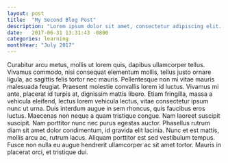 ```yaml
---
layout: post
title:  "My Second Blog Post"
description: "Lorem ipsum dolor sit amet, consectetur adipiscing elit. Quisque arcu lectus, mattis eu nisl sit amet, iaculis dapibus ante. Proin rhoncus, arcu vel pretium pellentesque, risus leo hendrerit eros, ac feugiat neque massa sed ligula. Vestibulum scelerisque quam eget semper vehicula. Vivamus sed augue a velit congue fermentum sit amet vel felis. Donec luctus erat lacus, non consequat quam maximus placerat. Nulla rutrum ut erat vitae elementum. Nullam urna arcu, bibendum a vehicula vel, commodo suscipit felis. Curabitur elit libero, malesuada ac eros id, tempus bibendum lectus. Nullam eu sem quis felis convallis tristique nec a ligula. Quisque condimentum metus vitae lectus convallis efficitur."
date:   2017-06-31 13:31:43 -0800
categories: learning
monthYear: "July 2017"
---
```


Curabitur arcu metus, mollis ut lorem quis, dapibus ullamcorper tellus. Vivamus commodo, nisi consequat elementum mollis, tellus justo ornare ligula, ac sagittis felis tortor nec mauris. Pellentesque non mi vitae mauris malesuada feugiat. Praesent molestie convallis lorem id luctus. Vivamus mi ante, placerat id turpis at, dignissim mattis libero. Etiam fringilla, massa a vehicula eleifend, lectus lorem vehicula lectus, vitae consectetur ipsum nunc ut urna. Duis interdum augue in sem rhoncus, quis faucibus eros luctus. Maecenas non neque a quam tristique congue. Nam laoreet suscipit suscipit. Nam porttitor nunc nec purus egestas auctor. Phasellus rutrum diam sit amet dolor condimentum, id gravida elit lacinia. Nunc et est mattis, mollis arcu ac, rutrum lacus. Aliquam porttitor est sed vestibulum tempus. Fusce non nulla eu augue hendrerit ullamcorper ac sit amet tortor. Mauris in placerat orci, et tristique dui.
